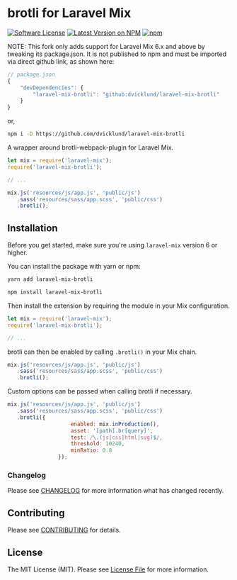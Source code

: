 # brotli for Laravel Mix

[![Software License](https://img.shields.io/badge/license-MIT-brightgreen.svg?style=flat-square)](LICENSE.md)
[![Latest Version on NPM](https://img.shields.io/npm/v/laravel-mix-brotli.svg?style=flat-square)](https://npmjs.com/package/laravel-mix-brotli)
[![npm](https://img.shields.io/npm/dt/laravel-mix-brotli.svg?style=flat-square)](https://www.npmjs.com/package/laravel-mix-brotli)

NOTE: This fork only adds support for Laravel Mix 6.x and above by tweaking its package.json.  It is not published to npm and must be imported via direct github link, as shown here:

```js
// package.json
{
    "devDependencies": {
        "laravel-mix-brotli": "github:dvicklund/laravel-mix-brotli"
    }
}
```

or,

```bash
npm i -D https://github.com/dvicklund/laravel-mix-brotli
```

A wrapper around brotli-webpack-plugin for Laravel Mix.

```js
let mix = require('laravel-mix');
require('laravel-mix-brotli');

// ...

mix.js('resources/js/app.js', 'public/js')
   .sass('resources/sass/app.scss', 'public/css')
   .brotli();
```

## Installation

Before you get started, make sure you're using `laravel-mix` version 6 or higher.

You can install the package with yarn or npm:

```bash
yarn add laravel-mix-brotli
```

```bash
npm install laravel-mix-brotli
```

Then install the extension by requiring the module in your Mix configuration.

```js
let mix = require('laravel-mix');
require('laravel-mix-brotli');

// ...
```

brotli can then be enabled by calling `.brotli()` in your Mix chain.

```js
mix.js('resources/js/app.js', 'public/js')
   .sass('resources/sass/app.scss', 'public/css')
   .brotli();
```

Custom options can be passed when calling brotli if necessary.

```js
mix.js('resources/js/app.js', 'public/js')
   .sass('resources/sass/app.scss', 'public/css')
   .brotli({
                    enabled: mix.inProduction(),
           			asset: '[path].br[query]',
           			test: /\.(js|css|html|svg)$/,
           			threshold: 10240,
           			minRatio: 0.8
           		});
```

### Changelog

Please see [CHANGELOG](CHANGELOG.md) for more information what has changed recently.

## Contributing

Please see [CONTRIBUTING](CONTRIBUTING.md) for details.

## License

The MIT License (MIT). Please see [License File](LICENSE.md) for more information.
